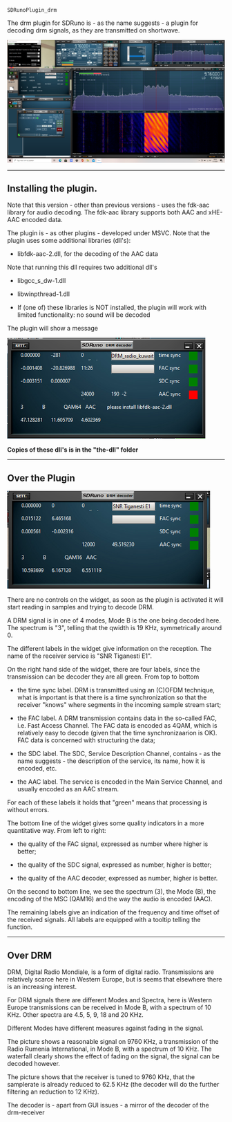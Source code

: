 	SDRunoPlugin_drm

The drm plugin for SDRuno is - as the name suggests - a plugin for 
decoding drm signals, as they are transmitted on shortwave.

![overview](/drm-decoder.png?raw=true)

-----------------------------------------------------------------------------
Installing the plugin.
-----------------------------------------------------------------------------

Note that this version - other than previous versions - uses the fdk-aac
library for audio decoding. The fdk-aac library supports both AAC
and xHE-AAC encoded data.

The plugin is - as other plugins - developed under MSVC. Note that
the plugin uses some additional libraries (dll's):

   * libfdk-aac-2.dll, for the decoding of the AAC data

Note that running this dll requires two additional dll's

   * libgcc_s_dw-1.dll
   * libwinpthread-1.dll


 * If (one of) these libraries is NOT installed, the plugin will work with limited functionality: no sound will be decoded

The plugin will show a message

![overview](/lib-not-found.png?raw=true)

**Copies of these dll's is in the "the-dll" folder**

------------------------------------------------------------------------
Over the Plugin
------------------------------------------------------------------------

![overview](/drm-widget.png?raw=true)

There are no controls on the widget, as soon as the plugin is activated
it will start reading in samples and trying to decode DRM.

A DRM signal is in one of 4 modes, Mode B is the one being decoded here.
The spectrum is "3", telling that the qwidth is 19 KHz, symmetrically
around 0.

The different labels in the
widget give information on the reception.
The name of the receiver service is "SNR Tiganesti E1".

On the right hand side of the widget, there are four labels, 
since the transmission can be decoder they are all green.
From top to bottom

   * the time sync label. DRM is transmitted using an (C)OFDM technique, what is important is that there is a time synchronization so that the receiver "knows"
where segments in the incoming sample stream start;

   * the FAC label. A DRM transmission contains data in the so-called FAC, i.e. Fast Access Channel. The FAC data is encoded as 4QAM, which is relatively easy
to decode (given that the time synchronizaarion is OK). FAC data is concerned
with structuring the data;

   * the SDC label. The SDC, Service Description Channel, contains - as the
name suggests - the description of the service, its name, how it is encoded, etc.
   * the AAC label. The service is encoded in the Main Service Channel, and
usually encoded as an AAC stream. 

For each of these labels it holds that "green"  means that processing is 
without errors.

The bottom line of the widget gives some quality indicators in a more
quantitative way. From left to right:

   * the quality of the FAC signal, expressed as number where higher is better;

   * the quality of the SDC signal, expressed as number, higher is better;

   * the quality of the AAC decoder, expressed as number, higher is better.

On the second to bottom line, we see the spectrum (3), the Mode (B),
the encoding of the MSC (QAM16) and the way the audio is encoded (AAC).

The remaining labels give an indication of the frequency and time offset
of the received signals. All labels are equipped with a tooltip telling
the function.

-----------------------------------------------------------------------
Over DRM
-----------------------------------------------------------------------

DRM, Digital Radio Mondiale, is a form of digital radio. Transmissions
are relatively scarce here in Western Europe, but is seems that elsewhere
there is an increasing interest.

For DRM signals there are different Modes and Spectra, here is Western
Europe transmissions can be received in Mode B, with a spectrum of 10 KHz.
Other spectra are 4.5, 5, 9, 18 and 20 KHz.

Different Modes have different measures against fading in the signal.

The picture shows  a reasonable signal on 9760 KHz, a transmission of the
Radio Rumenia International, in Mode B, with a spectrum of 10 KHz.
The waterfall clearly shows the effect of fading on the signal,
the signal can be decoded however.

The picture shows that the receiver is tuned to 9760 KHz, that
the samplerate is already reduced to 62.5 KHz (the decoder will do the
further filtering an reduction to 12 KHz). 

The decoder is - apart from GUI issues - a mirror of the decoder of the drm-receiver

